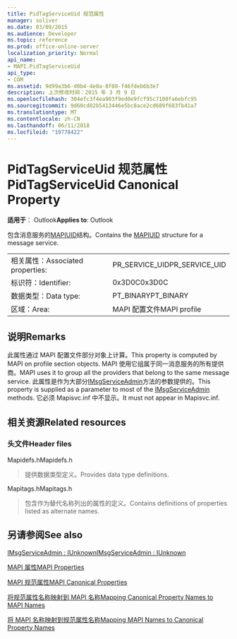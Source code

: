 ```yaml
---
title: PidTagServiceUid 规范属性
manager: soliver
ms.date: 03/09/2015
ms.audience: Developer
ms.topic: reference
ms.prod: office-online-server
localization_priority: Normal
api_name:
- MAPI.PidTagServiceUid
api_type:
- COM
ms.assetid: 9d99a3b6-d0b4-4e8a-8f08-f46fdeb6b3e7
description: 上次修改时间：2015 年 3 月 9 日
ms.openlocfilehash: 304efc3f4ea903f9ed0e9fcf95c7100fa6ebfc95
ms.sourcegitcommit: 9d60cd82b5413446e5bc8ace2cd689f683fb41a7
ms.translationtype: MT
ms.contentlocale: zh-CN
ms.lasthandoff: 06/11/2018
ms.locfileid: "19778422"
---
```

# <a name="pidtagserviceuid-canonical-property"></a><span data-ttu-id="59695-103">PidTagServiceUid 规范属性</span><span class="sxs-lookup"><span data-stu-id="59695-103">PidTagServiceUid Canonical Property</span></span>

  
  
<span data-ttu-id="59695-104">**适用于**： Outlook</span><span class="sxs-lookup"><span data-stu-id="59695-104">**Applies to**: Outlook</span></span> 
  
<span data-ttu-id="59695-105">包含消息服务的[MAPIUID](mapiuid.md)结构。</span><span class="sxs-lookup"><span data-stu-id="59695-105">Contains the [MAPIUID](mapiuid.md) structure for a message service.</span></span> 
  
|||
|:-----|:-----|
|<span data-ttu-id="59695-106">相关属性：</span><span class="sxs-lookup"><span data-stu-id="59695-106">Associated properties:</span></span>  <br/> |<span data-ttu-id="59695-107">PR_SERVICE_UID</span><span class="sxs-lookup"><span data-stu-id="59695-107">PR_SERVICE_UID</span></span>  <br/> |
|<span data-ttu-id="59695-108">标识符：</span><span class="sxs-lookup"><span data-stu-id="59695-108">Identifier:</span></span>  <br/> |<span data-ttu-id="59695-109">0x3D0C</span><span class="sxs-lookup"><span data-stu-id="59695-109">0x3D0C</span></span>  <br/> |
|<span data-ttu-id="59695-110">数据类型：</span><span class="sxs-lookup"><span data-stu-id="59695-110">Data type:</span></span>  <br/> |<span data-ttu-id="59695-111">PT_BINARY</span><span class="sxs-lookup"><span data-stu-id="59695-111">PT_BINARY</span></span>  <br/> |
|<span data-ttu-id="59695-112">区域：</span><span class="sxs-lookup"><span data-stu-id="59695-112">Area:</span></span>  <br/> |<span data-ttu-id="59695-113">MAPI 配置文件</span><span class="sxs-lookup"><span data-stu-id="59695-113">MAPI profile</span></span>  <br/> |
   
## <a name="remarks"></a><span data-ttu-id="59695-114">说明</span><span class="sxs-lookup"><span data-stu-id="59695-114">Remarks</span></span>

<span data-ttu-id="59695-115">此属性通过 MAPI 配置文件部分对象上计算。</span><span class="sxs-lookup"><span data-stu-id="59695-115">This property is computed by MAPI on profile section objects.</span></span> <span data-ttu-id="59695-116">MAPI 使用它组属于同一消息服务的所有提供商。</span><span class="sxs-lookup"><span data-stu-id="59695-116">MAPI uses it to group all the providers that belong to the same message service.</span></span> <span data-ttu-id="59695-117">此属性是作为大部分[IMsgServiceAdmin](imsgserviceadminiunknown.md)方法的参数提供的。</span><span class="sxs-lookup"><span data-stu-id="59695-117">This property is supplied as a parameter to most of the [IMsgServiceAdmin](imsgserviceadminiunknown.md) methods.</span></span> <span data-ttu-id="59695-118">它必须 Mapisvc.inf 中不显示。</span><span class="sxs-lookup"><span data-stu-id="59695-118">It must not appear in Mapisvc.inf.</span></span> 
  
## <a name="related-resources"></a><span data-ttu-id="59695-119">相关资源</span><span class="sxs-lookup"><span data-stu-id="59695-119">Related resources</span></span>

### <a name="header-files"></a><span data-ttu-id="59695-120">头文件</span><span class="sxs-lookup"><span data-stu-id="59695-120">Header files</span></span>

<span data-ttu-id="59695-121">Mapidefs.h</span><span class="sxs-lookup"><span data-stu-id="59695-121">Mapidefs.h</span></span>
  
> <span data-ttu-id="59695-122">提供数据类型定义。</span><span class="sxs-lookup"><span data-stu-id="59695-122">Provides data type definitions.</span></span>
    
<span data-ttu-id="59695-123">Mapitags.h</span><span class="sxs-lookup"><span data-stu-id="59695-123">Mapitags.h</span></span>
  
> <span data-ttu-id="59695-124">包含作为替代名称列出的属性的定义。</span><span class="sxs-lookup"><span data-stu-id="59695-124">Contains definitions of properties listed as alternate names.</span></span>
    
## <a name="see-also"></a><span data-ttu-id="59695-125">另请参阅</span><span class="sxs-lookup"><span data-stu-id="59695-125">See also</span></span>



[<span data-ttu-id="59695-126">IMsgServiceAdmin : IUnknown</span><span class="sxs-lookup"><span data-stu-id="59695-126">IMsgServiceAdmin : IUnknown</span></span>](imsgserviceadminiunknown.md)


[<span data-ttu-id="59695-127">MAPI 属性</span><span class="sxs-lookup"><span data-stu-id="59695-127">MAPI Properties</span></span>](mapi-properties.md)
  
[<span data-ttu-id="59695-128">MAPI 规范属性</span><span class="sxs-lookup"><span data-stu-id="59695-128">MAPI Canonical Properties</span></span>](mapi-canonical-properties.md)
  
[<span data-ttu-id="59695-129">将规范属性名称映射到 MAPI 名称</span><span class="sxs-lookup"><span data-stu-id="59695-129">Mapping Canonical Property Names to MAPI Names</span></span>](mapping-canonical-property-names-to-mapi-names.md)
  
[<span data-ttu-id="59695-130">将 MAPI 名称映射到规范属性名称</span><span class="sxs-lookup"><span data-stu-id="59695-130">Mapping MAPI Names to Canonical Property Names</span></span>](mapping-mapi-names-to-canonical-property-names.md)

